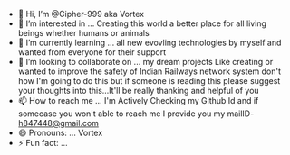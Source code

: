 - 👋 Hi, I’m @Cipher-999 aka Vortex
- 👀 I’m interested in ... Creating this world a better place for all living beings whether humans or animals
- 🌱 I’m currently learning ... all new evovling technologies by myself and wanted from everyone for their support
- 💞️ I’m looking to collaborate on ... my dream projects Like creating or  wanted to improve the safety of Indian Railways network system don't how I'm going to do this but if someone is reading this please suggest your thoughts into this...It'll be really thanking and helpful of you   
- 📫 How to reach me ... I'm Actively Checking my Github Id and if somecase you won't able to reach me I provide you my mailID- h847448@gmail.com  
- 😄 Pronouns: ... Vortex  
- ⚡ Fun fact: ... 

<!---
Cipher-999/Cipher-999 is a ✨ special ✨ repository because its `README.md` (this file) appears on your GitHub profile.
You can click the Preview link to take a look at your changes.
--->
